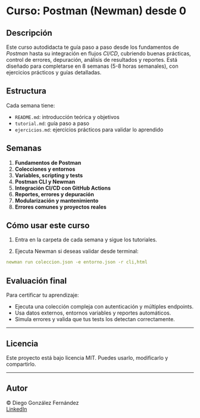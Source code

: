 # Curso: Postman (Newman) desde 0

## Descripción
Este curso autodidacta te guía paso a paso desde los fundamentos de *Postman* hasta su integración en flujos *CI/CD*, cubriendo buenas prácticas, control de errores, depuración, análisis de resultados y reportes. Está diseñado para completarse en 8 semanas (5-8 horas semanales), con ejercicios prácticos y guías detalladas.

## Estructura
Cada semana tiene:
- `README.md`: introducción teórica y objetivos
- `tutorial.md`: guía paso a paso
- `ejercicios.md`: ejercicios prácticos para validar lo aprendido

## Semanas
1. **Fundamentos de Postman**
2. **Colecciones y entornos**
3. **Variables, scripting y tests**
4. **Postman CLI y Newman**
5. **Integración CI/CD con GitHub Actions**
6. **Reportes, errores y depuración**
7. **Modularización y mantenimiento**
8. **Errores comunes y proyectos reales**

## Cómo usar este curso
1. Entra en la carpeta de cada semana y sigue los tutoriales.

2. Ejecuta Newman si deseas validar desde terminal:

```yaml
newman run coleccion.json -e entorno.json -r cli,html
```

## Evaluación final

Para certificar tu aprendizaje:

- Ejecuta una colección compleja con autenticación y múltiples endpoints.
- Usa datos externos, entornos variables y reportes automáticos.
- Simula errores y valida que tus tests los detectan correctamente.

---

## Licencia

Este proyecto está bajo licencia MIT. Puedes usarlo, modificarlo y compartirlo.

---

## Autor

© Diego González Fernández  
[LinkedIn](https://www.linkedin.com/in/diego-gonzalez-fernandez)
